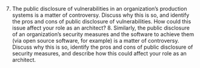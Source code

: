 7. The public disclosure of vulnerabilities in an organization’s production systems is a matter of controversy. Discuss why this is so, and identify the pros and cons of public disclosure of vulnerabilities. How could this issue affect your role as an architect? 8. Similarly, the public disclosure of an organization’s security measures and the software to achieve them (via open source software, for example) is a matter of controversy. Discuss why this is so, identify the pros and cons of public disclosure of security measures, and describe how this could affect your role as an architect.